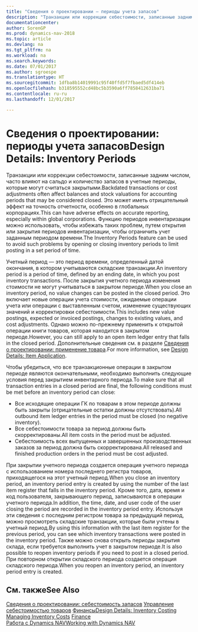 ```yaml
---
title: "Сведения о проектировании — периоды учета запасов"
description: "Транзакции или коррекции себестоимости, записанные задним числом, часто влияют на сальдо и количество запасов в учетные периоды, которые могут считаться закрытыми. Это может иметь отрицательный эффект на точность отчетности, особенно в глобальных корпорациях. Функцию периодов инвентаризации можно использовать, чтобы избежать таких проблем, путем открытия или закрытия периодов инвентаризации, чтобы ограничить учет заданным периодом времени."
documentationcenter: 
author: SorenGP
ms.prod: dynamics-nav-2018
ms.topic: article
ms.devlang: na
ms.tgt_pltfrm: na
ms.workload: na
ms.search.keywords: 
ms.date: 07/01/2017
ms.author: sgroespe
ms.translationtype: HT
ms.sourcegitcommit: 1dfba8b14019991c95f40ffd5f7fbaed5df414eb
ms.openlocfilehash: b318595552cd48bc5b3590a6ff7858412631ba71
ms.contentlocale: ru-ru
ms.lasthandoff: 12/01/2017

---
```

# <a name="design-details-inventory-periods"></a><span data-ttu-id="c403d-105">Сведения о проектировании: периоды учета запасов</span><span class="sxs-lookup"><span data-stu-id="c403d-105">Design Details: Inventory Periods</span></span>
<span data-ttu-id="c403d-106">Транзакции или коррекции себестоимости, записанные задним числом, часто влияют на сальдо и количество запасов в учетные периоды, которые могут считаться закрытыми.</span><span class="sxs-lookup"><span data-stu-id="c403d-106">Backdated transactions or cost adjustments often affect balances and stock valuations for accounting periods that may be considered closed.</span></span> <span data-ttu-id="c403d-107">Это может иметь отрицательный эффект на точность отчетности, особенно в глобальных корпорациях.</span><span class="sxs-lookup"><span data-stu-id="c403d-107">This can have adverse effects on accurate reporting, especially within global corporations.</span></span> <span data-ttu-id="c403d-108">Функцию периодов инвентаризации можно использовать, чтобы избежать таких проблем, путем открытия или закрытия периодов инвентаризации, чтобы ограничить учет заданным периодом времени.</span><span class="sxs-lookup"><span data-stu-id="c403d-108">The Inventory Periods feature can be used to avoid such problems by opening or closing inventory periods to limit posting in a set period of time.</span></span>  

 <span data-ttu-id="c403d-109">Учетный период — это период времени, определенный датой окончания, в котором учитываются складские транзакции.</span><span class="sxs-lookup"><span data-stu-id="c403d-109">An inventory period is a period of time, defined by an ending date, in which you post inventory transactions.</span></span> <span data-ttu-id="c403d-110">После закрытия учетного периода изменения стоимости не могут учитываться в закрытом периоде.</span><span class="sxs-lookup"><span data-stu-id="c403d-110">When you close an inventory period, no value changes can be posted in the closed period.</span></span> <span data-ttu-id="c403d-111">Это включает новые операции учета стоимости, ожидаемые операции учета или операции с выставленным счетом, изменение существующих значений и корректировки себестоимости.</span><span class="sxs-lookup"><span data-stu-id="c403d-111">This includes new value postings, expected or invoiced postings, changes to existing values, and cost adjustments.</span></span> <span data-ttu-id="c403d-112">Однако можно по-прежнему применить к открытой операции книги товаров, которая находится в закрытом периоде.</span><span class="sxs-lookup"><span data-stu-id="c403d-112">However, you can still apply to an open item ledger entry that falls in the closed period.</span></span> <span data-ttu-id="c403d-113">Дополнительные сведения см. в разделе [Сведения о проектировании: применение товара](design-details-item-application.md).</span><span class="sxs-lookup"><span data-stu-id="c403d-113">For more information, see [Design Details: Item Application](design-details-item-application.md).</span></span>  

 <span data-ttu-id="c403d-114">Чтобы убедиться, что все транзакционные операции в закрытом периоде являются окончательными, необходимо выполнить следующие условия перед закрытием инвентарного периода.</span><span class="sxs-lookup"><span data-stu-id="c403d-114">To make sure that all transaction entries in a closed period are final, the following conditions must be met before an inventory period can close:</span></span>  

-   <span data-ttu-id="c403d-115">Все исходящие операции ГК по товарам в этом периоде должны быть закрыты (отрицательные остатки должны отсутствовать).</span><span class="sxs-lookup"><span data-stu-id="c403d-115">All outbound item ledger entries in the period must be closed (no negative inventory).</span></span>  
-   <span data-ttu-id="c403d-116">Все себестоимости товара за период должны быть скорректированы.</span><span class="sxs-lookup"><span data-stu-id="c403d-116">All item costs in the period must be adjusted.</span></span>  
-   <span data-ttu-id="c403d-117">Себестоимость всех выпущенных и завершенных производственных заказов за период должна быть скорректирована.</span><span class="sxs-lookup"><span data-stu-id="c403d-117">All released and finished production orders in the period must be cost adjusted.</span></span>  

 <span data-ttu-id="c403d-118">При закрытии учетного периода создается операция учетного периода с использованием номера последнего регистра товаров, приходящегося на этот учетный период.</span><span class="sxs-lookup"><span data-stu-id="c403d-118">When you close an inventory period, an inventory period entry is created by using the number of the last item register that falls in the inventory period.</span></span> <span data-ttu-id="c403d-119">Кроме того, дата, время и код пользователя, закрывающего период, записываются в операции учетного периода.</span><span class="sxs-lookup"><span data-stu-id="c403d-119">In addition, the time, date, and user code of the user closing the period are recorded in the inventory period entry.</span></span> <span data-ttu-id="c403d-120">Используя эти сведения с последним регистром товара за предыдущий период, можно просмотреть складские транзакции, которые были учтены в учетный период.</span><span class="sxs-lookup"><span data-stu-id="c403d-120">By using this information with the last item register for the previous period, you can see which inventory transactions were posted in the inventory period.</span></span> <span data-ttu-id="c403d-121">Также можно снова открыть периоды закрытия склада, если требуется выполнить учет в закрытом периоде.</span><span class="sxs-lookup"><span data-stu-id="c403d-121">It is also possible to reopen inventory periods if you need to post in a closed period.</span></span> <span data-ttu-id="c403d-122">При повторном открытии складского периода создается операция складского периода.</span><span class="sxs-lookup"><span data-stu-id="c403d-122">When you reopen an inventory period, an inventory period entry is created.</span></span>  

## <a name="see-also"></a><span data-ttu-id="c403d-123">См. также</span><span class="sxs-lookup"><span data-stu-id="c403d-123">See Also</span></span>  
 <span data-ttu-id="c403d-124">[Сведения о проектировании: себестоимость запасов](design-details-inventory-costing.md) [Управление себестоимостью товаров](finance-manage-inventory-costs.md) [Финансы](finance.md)</span><span class="sxs-lookup"><span data-stu-id="c403d-124">[Design Details: Inventory Costing](design-details-inventory-costing.md) [Managing Inventory Costs](finance-manage-inventory-costs.md) [Finance](finance.md)</span></span>  
 [<span data-ttu-id="c403d-125">Работа с Dynamics NAV</span><span class="sxs-lookup"><span data-stu-id="c403d-125">Working with Dynamics NAV</span></span>](ui-work-product.md)

